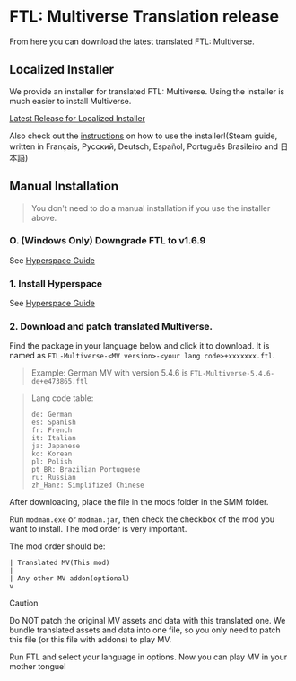 # FTL: Multiverse Translation release
From here you can download the latest translated FTL: Multiverse. 

## Localized Installer
We provide an installer for translated FTL: Multiverse.  Using the installer is much easier to install Multiverse.

[Latest Release for Localized Installer](https://github.com/ftl-mv-translation/mvinstaller/releases/latest)

Also check out the [instructions](https://steamcommunity.com/sharedfiles/filedetails/?id=3252627639) on how to use the installer!(Steam guide, written in Français, Русский, Deutsch, Español, Português Brasileiro and 日本語)

## Manual Installation
> You don't need to do a manual installation if you use the installer above.

### O. (Windows Only) Downgrade FTL to v1.6.9
See [Hyperspace Guide](https://ftl-hyperspace.github.io/FTL-Hyperspace/install-guides/windows/index.html)

### 1. Install Hyperspace
See [Hyperspace Guide](https://ftl-hyperspace.github.io/FTL-Hyperspace/#installation)
### 2. Download and patch translated Multiverse.
Find the package in your language below and click it to download. It is named as `FTL-Multiverse-<MV version>-<your lang code>+xxxxxxx.ftl`.

> Example: German MV with version 5.4.6 is  `FTL-Multiverse-5.4.6-de+e473865.ftl`

> Lang code table:
> 
> ```
> de: German
> es: Spanish
> fr: French
> it: Italian
> ja: Japanese
> ko: Korean
> pl: Polish
> pt_BR: Brazilian Portuguese
> ru: Russian
> zh_Hanz: Simplifized Chinese
> ```

After downloading, place the file in the mods folder in the SMM folder.

Run `modman.exe` or `modman.jar`, then check the checkbox of the mod you want to install. The mod order is very important.

The mod order should be:
```
| Translated MV(This mod)
|
| Any other MV addon(optional)
v
```

> [!CAUTION]
> Do NOT patch the original MV assets and data with this translated one. We bundle translated assets and data into one file, so you only need to patch this file (or this file with addons) to play MV.

Run FTL and select your language in options. Now you can play MV in your mother tongue!
